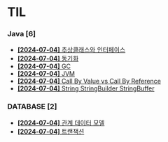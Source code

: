 # TIL
 
### Java [6]
- [**[2024-07-04]**  추상클래스와 인터페이스](https://github.com/A-lass/TIL/blob/main/Java/추상클래스와_인터페이스.md)
- [**[2024-07-04]**  동기화](https://github.com/A-lass/TIL/blob/main/Java/동기화.md)
- [**[2024-07-04]**  GC](https://github.com/A-lass/TIL/blob/main/Java/GC.md)
- [**[2024-07-04]**  JVM](https://github.com/A-lass/TIL/blob/main/Java/JVM.md)
- [**[2024-07-04]**  Call By Value vs Call By Reference](https://github.com/A-lass/TIL/blob/main/Java/Call_By_Value_vs_Call_By_Reference.md)
- [**[2024-07-04]**  String StringBuilder StringBuffer](https://github.com/A-lass/TIL/blob/main/Java/String_StringBuilder_StringBuffer.md)
### DATABASE [2]
- [**[2024-07-04]**  관계 데이터 모델](https://github.com/A-lass/TIL/blob/main/DATABASE/관계_데이터_모델.md)
- [**[2024-07-04]**  트랜잭션](https://github.com/A-lass/TIL/blob/main/DATABASE/트랜잭션.md)
